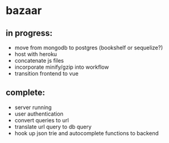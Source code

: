 # bazaar

## in progress:
* move from mongodb to postgres (bookshelf or sequelize?)
* host with heroku
* concatenate js files
* incorporate minify/gzip into workflow
* transition frontend to vue

## complete:
* server running
* user authentication
* convert queries to url
* translate url query to db query
* hook up json trie and autocomplete functions to backend
